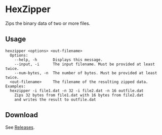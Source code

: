 # HexZipper

Zips the binary data of two or more files.

## Usage

```
hexzipper <options> <out-filename>
  Options:
    --help, -h       Displays this message.
    --input, -i      The input filename. Must be provided at least twice.
    --num-bytes, -n  The number of bytes. Must be provided at least twice.
  <out-filename>     The filename of the resulting zipped data.
Examples:
  hexzipper -i file1.dat -n 32 -i file2.dat -n 16 outfile.dat
    Zips 32 bytes from file1.dat with 16 bytes from file2.dat
    and writes the result to outfile.dat
```

## Download

See [Releases](https://github.com/jordanbtucker/HexZipper/releases).
